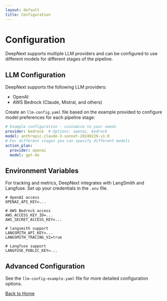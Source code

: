```yaml
---
layout: default
title: Configuration
---
```


# Configuration

DeepNext supports multiple LLM providers and can be configured to use different models for different stages of the pipeline.

## LLM Configuration

DeepNext supports the following LLM providers:
- OpenAI
- AWS Bedrock (Claude, Mistral, and others)

Create an `llm-config.yaml` file based on the example provided to configure model preferences for each pipeline stage:

```yaml
# Example configuration - customize to your needs
provider: bedrock  # Options: openai, bedrock
model: anthropic.claude-3-sonnet-20240229-v1:0
# For different stages you can specify different models
action_plan:
  provider: openai
  model: gpt-4o
```

## Environment Variables

For tracking and metrics, DeepNext integrates with LangSmith and Langfuse. Set up your credentials in the `.env` file.

```
# OpenAI access
OPENAI_API_KEY=...

# AWS Bedrock access
AWS_ACCESS_KEY_ID=...
AWS_SECRET_ACCESS_KEY=...

# langsmith support
LANGSMITH_API_KEY=...
LANGSMITH_TRACING_V2=true

# Langfuse support
LANGFUSE_PUBLIC_KEY=...
```

## Advanced Configuration

See the `llm-config-example.yaml` file for more detailed configuration options.

[Back to Home](./index.html)
